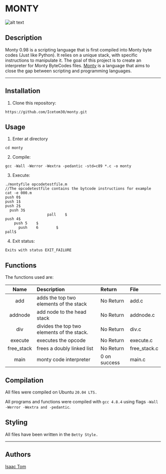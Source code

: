 # MONTY

![alt text](https://pbs.twimg.com/media/CFYYWy6UEAE9Ow-.png)

## Description

Monty 0.98 is a scripting language that is first compiled into Monty byte codes (Just like Python). It relies on a unique stack, with specific instructions to manipulate it. The goal of this project is to create an interpreter for Monty ByteCodes files. [Monty](http://montyscoconut.github.io/) is a language that aims to close the gap between scripting and programming languages.

*****

## Installation

1. Clone this repository:
```console
https://github.com/Icetom30/monty.git
```

## Usage
1. Enter at directory
```console
cd monty
```

2. Compile:
```console
gcc -Wall -Werror -Wextra -pedantic -std=c89 *.c -o monty
```

3. Execute:
```console
./montyfile opcodetestfile.m
//The opcodetestfile contains the bytcode instructions for example
cat -e 000.m
push 0$
push 1$
push 2$
  push 3$
                   pall    $
push 4$
    push 5    $
      push    6        $
pall$
```

4. Exit status:
```console
Exits with status EXIT_FAILURE
```
## Functions

The functions used are:

|Name | Description | Return| File
|:--: | :-- | :--| :--|
| add | adds the top two elements of the stack | No Return | add.c|
| addnode | add node to the head stack | No Return | addnode.c|
| div | divides the top two elements of the stack. | No Return | div.c|
| execute | executes the opcode | No Return | execute.c|
| free_stack | frees a doubly linked list | No Return | free_stack.c|
| main | monty code interpreter | 0 on success | main.c|

## Compilation
All files were compiled on Ubuntu `20.04 LTS.`

All programs and functions were compiled with `gcc 4.8.4` using flags `-Wall -Werror -Wextra and -pedantic`.

## Styling
All files have been written in the `Betty Style.`

*****

## Authors
[Isaac Tom](https://github.com/Icetom30)
